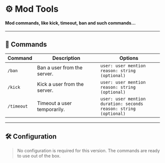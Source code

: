 # ⚙️ Mod Tools  
#### Mod commands, like kick, timeout, ban and such commands...

---

## 📜 Commands  

| Command   | Description                  | Options                       |
|-----------|------------------------------|-------------------------------|
| `/ban`    | Ban a user from the server.  | `user: user mention`<br>`reason: string (optional)` |
| `/kick`   | Kick a user from the server. | `user: user mention`<br>`reason: string (optional)` |
| `/timeout` | Timeout a user temporarily.  | `user: user mention`<br>`duration: seconds`<br>`reason: string (optional)` |

---

## 🛠️ Configuration  

> No configuration is required for this version. The commands are ready to use out of the box.